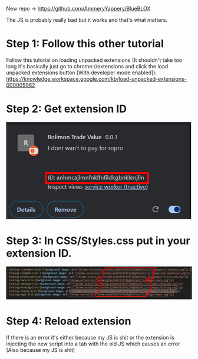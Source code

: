 New repo -> https://github.com/AmmeryYappery/BlueBLOX

The JS is probably really bad but it works and that's what matters.

# Step 1: Follow this other tutorial
Follow this tutorial on loading unpacked extensions (It shouldn't take too long it's basically just go to chrome://extensions and click the load unpacked extensions button [With developer mode enabled]): https://knowledge.workspace.google.com/kb/load-unpacked-extensions-000005962

# Step 2: Get extension ID

![Right under description where it says ID](TutorialImages/id.png)

# Step 3: In CSS/Styles.css put in your extension ID.

![Right under description where it says ID](TutorialImages/replace.png)

# Step 4: Reload extension
If there is an error it's either because my JS is shit or the extension is injecting the new script into a tab with the old JS which causes an error (Also because my JS is shit)
